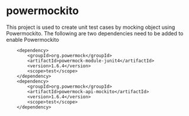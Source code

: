 # powermockito
This project is used to create unit test cases by mocking object using Powermockito. 
The following are two dependencies need to be added to enable Powermockito

        <dependency>
            <groupId>org.powermock</groupId>
            <artifactId>powermock-module-junit4</artifactId>
            <version>1.6.4</version>
            <scope>test</scope>
        </dependency>
        <dependency>
            <groupId>org.powermock</groupId>
            <artifactId>powermock-api-mockito</artifactId>
            <version>1.6.4</version>
            <scope>test</scope>
        </dependency>


